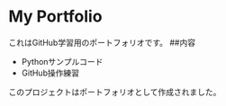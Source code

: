 # My Portfolio
これはGitHub学習用のポートフォリオです。
##内容
- Pythonサンプルコード
- GitHub操作練習　

このプロジェクトはポートフォリオとして作成されました。
